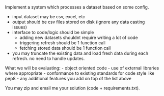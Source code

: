 Implement a system which processes a dataset based on some config.

- input dataset may be csv, excel, etc
- output should be csv files stored on disk (ignore any data casting issues)
- interface to code/logic should be simple
    - adding new datasets shouldnt require writing a lot of code
    - triggering refresh should be 1 function call
    - fetching stored data should be 1 function call
- you may truncate the existing data and load fresh data during each refresh. no need to handle updates.

What we will be evaluating:
    - object oriented code
    - use of external libraries where appropriate
    - conformance to existing standards for code style like pep8
    - any additional features you add on top of the list above

You may zip and email me your solution (code + requirements.txt).